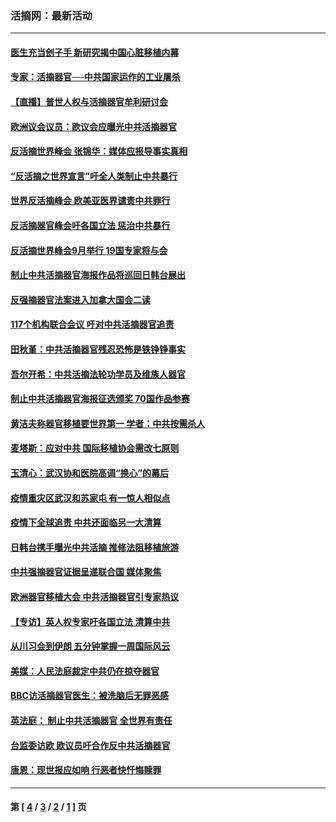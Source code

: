 ### 活摘网：最新活动
---
#### [医生充当刽子手 新研究揭中国心脏移植内幕](../../pages/nf5883/n13772291.md?09260430) 
#### [专家：活摘器官──中共国家运作的工业屠杀](../../pages/nf5883/n13761178.md?09260430) 
#### [【直播】普世人权与活摘器官牟利研讨会](../../pages/nf5883/n13425146.md?09260430) 
#### [欧洲议会议员：欧议会应曝光中共活摘器官](../../pages/nf5883/n13336571.md?09260430) 
#### [反活摘世界峰会 张锦华：媒体应报导事实真相](../../pages/nf5883/n13278502.md?09260430) 
#### [“反活摘之世界宣言”吁全人类制止中共暴行](../../pages/nf5883/n13259730.md?09260430) 
#### [世界反活摘峰会 欧美亚医界谴责中共罪行](../../pages/nf5883/n13253550.md?09260430) 
#### [反活摘器官峰会吁各国立法 惩治中共暴行](../../pages/nf5883/n13245052.md?09260430) 
#### [反活摘世界峰会9月举行 19国专家将与会](../../pages/nf5883/n13201492.md?09260430) 
#### [制止中共活摘器官海报作品将巡回日韩台展出](../../pages/nf5883/n13177791.md?09260430) 
#### [反强摘器官法案进入加拿大国会二读](../../pages/nf5883/n13033450.md?09260430) 
#### [117个机构联合会议 吁对中共活摘器官追责](../../pages/nf5883/n12775087.md?09260430) 
#### [田秋堇：中共活摘器官残忍恐怖是铁铮铮事实](../../pages/nf5883/n12702148.md?09260430) 
#### [吾尔开希：中共活摘法轮功学员及维族人器官](../../pages/nf5883/n12693197.md?09260430) 
#### [制止中共活摘器官海报征选颁奖 70国作品参赛](../../pages/nf5883/n12692050.md?09260430) 
#### [黄洁夫称器官移植要世界第一 学者：中共按需杀人](../../pages/nf5883/n12572329.md?09260430) 
#### [麦塔斯：应对中共 国际移植协会需改七原则](../../pages/nf5883/n12514711.md?09260430) 
#### [玉清心：武汉协和医院高调“换心”的幕后](../../pages/nf5883/n12298730.md?09260430) 
#### [疫情重灾区武汉和苏家屯 有一惊人相似点](../../pages/nf5883/n12150824.md?09260430) 
#### [疫情下全球追责 中共还面临另一大清算](../../pages/nf5883/n12070397.md?09260430) 
#### [日韩台携手曝光中共活摘 推修法阻移植旅游](../../pages/nf5883/n11712046.md?09260430) 
#### [中共强摘器官证据呈递联合国 媒体聚焦](../../pages/nf5883/n11546426.md?09260430) 
#### [欧洲器官移植大会 中共活摘器官引专家热议](../../pages/nf5883/n11539095.md?09260430) 
#### [【专访】英人权专家吁各国立法 清算中共](../../pages/nf5883/n11367315.md?09260430) 
#### [从川习会到伊朗 五分钟掌握一周国际风云](../../pages/nf5883/n11338520.md?09260430) 
#### [美媒：人民法庭裁定中共仍在掠夺器官](../../pages/nf5883/n11334897.md?09260430) 
#### [BBC访活摘器官医生：被洗脑后无罪恶感](../../pages/nf5883/n11335935.md?09260430) 
#### [英法庭： 制止中共活摘器官 全世界有责任](../../pages/nf5883/n11330691.md?09260430) 
#### [台监委访欧 欧议员吁合作反中共活摘器官](../../pages/nf5883/n11109190.md?09260430) 
#### [唐恩：现世报应如响 行恶者快忏悔赎罪](../../pages/nf5883/n11104016.md?09260430) 

---
#### 第 [ [4](./4.md?09260430) / [3](./3.md?09260430) / [2](./2.md?09260430) / [1](./1.md?09260430) ] 页
